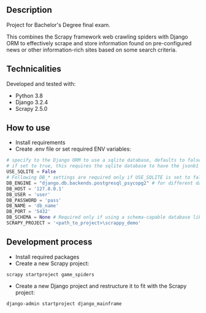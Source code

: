 ## Description
Project for Bachelor's Degree final exam.

This combines the Scrapy framework web crawling spiders with Django ORM to effectively scrape and store information 
found on pre-configured news or other information-rich sites based on some search criteria.

## Technicalities
Developed and tested with:
-  Python 3.8
-  Django 3.2.4
-  Scrapy 2.5.0

## How to use
- Install requirements
- Create .env file or set required ENV variables:
```python
# specify to the Django ORM to use a sqlite database, defaults to false; 
# if set to true, this requires the sqlite database to have the jsonb1 update/patch
USE_SQLITE = False 
# Following DB_* settings are required only if USE_SQLITE is set to false
DB_ENGINE = "django.db.backends.postgresql_psycopg2" # for different databases, see https://docs.djangoproject.com/en/3.2/ref/settings/#engine
DB_HOST = '127.0.0.1' 
DB_USER = 'user'
DB_PASSWORD = 'pass'
DB_NAME = 'db_name'
DB_PORT = '5432'
DB_SCHEMA = None # Required only if using a schema-capable database like PostgreSQL, and schema is not public
SCRAPY_PROJECT = '<path_to_project>\scrappy_demo'
```

## Development process
- Install required packages
- Create a new Scrapy project:
```angular2html
scrapy startproject game_spiders
```
- Create a new Django project and restructure it to fit with the Scrapy project:
```angular2html
django-admin startproject django_mainframe
```